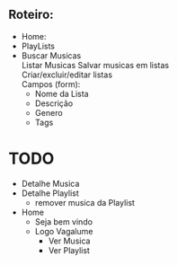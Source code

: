## Roteiro:
- Home: 
- PlayLists
- Buscar Musicas  
  Listar Musicas
  Salvar musicas em listas  
  Criar/excluir/editar listas  
  Campos (form): 
    - Nome da Lista
    -	Descrição
    - Genero
    - Tags

# TODO
- Detalhe Musica
- Detalhe Playlist
  - remover musica da Playlist
- Home
  - Seja bem vindo
  - Logo Vagalume
    - Ver Musica
    - Ver Playlist
